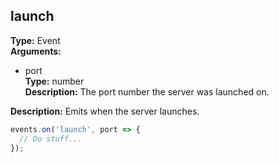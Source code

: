 ## launch

**Type:** Event  
**Arguments:**
  - port  
    **Type:** number  
    **Description:** The port number the server was launched on.

**Description:** Emits when the server launches.

```ts
events.on('launch', port => {
  // Do stuff...
});
```
